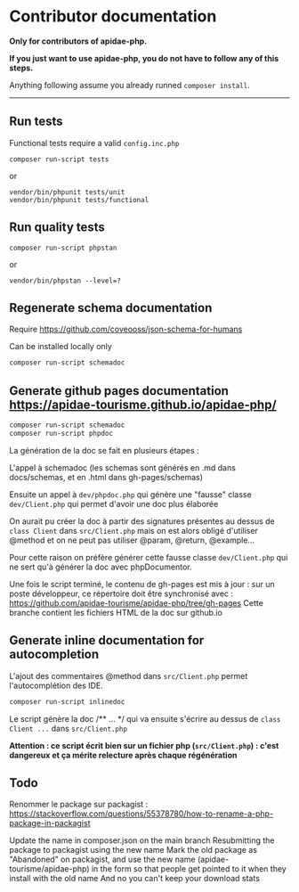 # Contributor documentation

**Only for contributors of apidae-php.**

**If you just want to use apidae-php, you do not have to follow any of this steps.**

Anything following assume you already runned `composer install`.

---

## Run tests

Functional tests require a valid `config.inc.php`

```
composer run-script tests
```
or
```
vendor/bin/phpunit tests/unit
vendor/bin/phpunit tests/functional
```

## Run quality tests
```
composer run-script phpstan
```
or
```
vendor/bin/phpstan --level=?
```

## Regenerate schema documentation

Require https://github.com/coveooss/json-schema-for-humans

Can be installed locally only

```bash
composer run-script schemadoc
```

## Generate github pages documentation https://apidae-tourisme.github.io/apidae-php/

```bash
composer run-script schemadoc
composer run-script phpdoc
```

La génération de la doc se fait en plusieurs étapes :

L'appel à schemadoc (les schemas sont générés en .md dans docs/schemas, et en .html dans gh-pages/schemas)

Ensuite un appel à `dev/phpdoc.php` qui génère une "fausse" classe `dev/Client.php` qui permet d'avoir une doc plus élaborée

On aurait pu créer la doc à partir des signatures présentes au dessus de `class Client` dans `src/Client.php` mais on est alors obligé d'utiliser @method et on ne peut pas utiliser @param, @return, @example...

Pour cette raison on préfère générer cette fausse classe `dev/Client.php` qui ne sert qu'à générer la doc avec phpDocumentor.

Une fois le script terminé, le contenu de gh-pages est mis à jour : sur un poste développeur, ce répertoire doit être synchronisé avec : https://github.com/apidae-tourisme/apidae-php/tree/gh-pages
Cette branche contient les fichiers HTML de la doc sur github.io

## Generate inline documentation for autocompletion

L'ajout des commentaires @method dans `src/Client.php` permet l'autocomplétion des IDE.

```bash
composer run-script inlinedoc
```

Le script génère la doc /** ... */ qui va ensuite s'écrire au dessus de `class Client ...` dans `src/Client.php`

**Attention : ce script écrit bien sur un fichier php (`src/Client.php`) : c'est dangereux et ça mérite relecture après chaque régénération**

## Todo

Renommer le package sur packagist :
https://stackoverflow.com/questions/55378780/how-to-rename-a-php-package-in-packagist

Update the name in composer.json on the main branch
Resubmitting the package to packagist using the new name
Mark the old package as "Abandoned" on packagist, and use the new name (apidae-tourisme/apidae-php) in the form so that people get pointed to it when they install with the old name
And no you can't keep your download stats